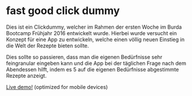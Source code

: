 # fast good click dummy

Dies ist ein Clickdummy, welcher im Rahmen der ersten Woche im Burda Bootcamp Frühjahr 2016 entwickelt wurde. 
Hierbei wurde versucht ein Konzept für eine App zu entwickeln, welche einen völlig neuen Einstieg in die Welt 
der Rezepte bieten sollte.

Dies sollte so passieren, dass man die eigenen Bedürfnisse sehr feingranular eingeben kann und die App bei der 
täglichen Frage nach dem Abendessen hilft, indem es 5 auf die eigenen Bedürfnisse abgestimmte Rezepte anzeigt.

[Live demo!](http://flohiwg.github.io/fast-good-click-dummy/) (optimized for mobile devices)
